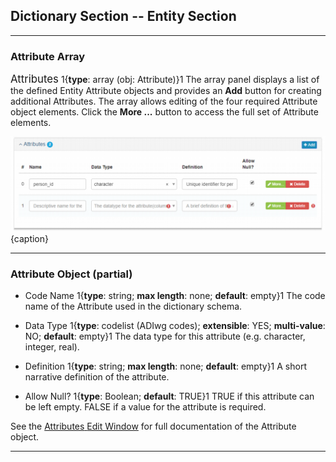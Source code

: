 ## Dictionary Section -- Entity Section
--- 

### Attribute Array

<span class="md-panel" style="font-size: larger">Attributes</span> 1{**type**: array (obj: <span class="md-panel">Attribute</span>)}1  The array panel displays a list of the defined <span class="md-panel">Entity</span> <span class="md-panel">Attribute</span> objects and provides an <strong class="btn btn-info btn-xs"> <i class="fa fa-plus"> </i> Add</strong> button for creating additional <span class="md-panel">Attributes</span>.  The array allows editing of the four required <span class="md-panel">Attribute</span> object elements.  Click the <strong class="btn btn-success btn-xs"> <i class="fa fa-pencil"> </i> More ...</strong> button to access the full set of <span class="md-panel">Attribute</span> elements.

![Attributes Array](/assets/reference/edit-objects/dictionary/entities/attribute-array.png){caption}

---

### Attribute Object (partial)

* <span class="md-element">Code Name</span> <i class="fa fa-asterisk required" title="Required"> </i> 1{**type**: string; **max length**: none; **default**: empty}1 The code name of the <span class="md-panel">Attribute</span> used in the dictionary schema.

* <span class="md-element">Data Type</span> <i class="fa fa-asterisk required" title="Required"> </i> 1{**type**: codelist (ADIwg codes); **extensible**: YES; **multi-value**: NO; **default**: empty}1 The data type for this attribute (e.g. character, integer, real).

* <span class="md-element">Definition</span> <i class="fa fa-asterisk required" title="Required"> </i> 1{**type**: string; **max length**: none; **default**: empty}1 A short narrative definition of the attribute.

* <span class="md-element">Allow Null?</span> <i class="fa fa-asterisk required" title="Required"> </i> 1{**type**: Boolean; **default**: TRUE}1 TRUE if this attribute can be left empty.  FALSE if a value for the attribute is required. 

See the [<span class="md-panel">Attributes</span> <span class="md-window">Edit Window</span>](../attribute-panels/attribute-section.md) for full documentation of the <span class="md-panel">Attribute</span> object.

---
